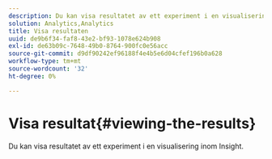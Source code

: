 ```yaml
---
description: Du kan visa resultatet av ett experiment i en visualisering inom Insight.
solution: Analytics,Analytics
title: Visa resultaten
uuid: de9b6f34-faf8-43e2-bf93-1078e624b908
exl-id: de63b09c-7648-49b0-8764-900fc0e56acc
source-git-commit: d9df90242ef96188f4e4b5e6d04cfef196b0a628
workflow-type: tm+mt
source-wordcount: '32'
ht-degree: 0%

---
```


# Visa resultat{#viewing-the-results}

Du kan visa resultatet av ett experiment i en visualisering inom Insight.
